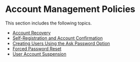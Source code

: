 # Account Management Policies

This section includes the following topics.

-   [Account Recovery](_Account_Recovery_)
-   [Self-Registration and Account
    Confirmation](_Self-Registration_and_Account_Confirmation_)
-   [Creating Users Using the Ask Password
    Option](_Creating_Users_Using_the_Ask_Password_Option_)
-   [Forced Password Reset](_Forced_Password_Reset_)
-   [User Account Suspension](_User_Account_Suspension_)
